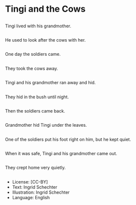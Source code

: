 # Tingi and the Cows

##
Tingi lived with his
grandmother.

##
He used to look after
the cows with her.

##
One day the soldiers
came.

##
They took the cows
away.

##
Tingi and his
grandmother ran away
and hid.

##
They hid in the bush
until night.

##
Then the soldiers
came back.

##
Grandmother hid Tingi
under the leaves.

##
One of the soldiers put
his foot right on him,
but he kept quiet.

##
When it was safe, Tingi
and his grandmother
came out.

##
They crept home very
quietly.

##
* License: [CC-BY]
* Text: Ingrid Schechter
* Illustration: Ingrid Schechter
* Language: English
